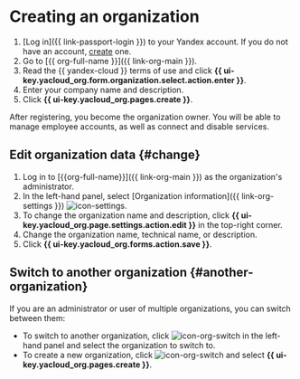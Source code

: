 # Creating an organization

1. [Log in]({{ link-passport-login }}) to your Yandex account. If you do not have an account, [create](https://yandex.ru/support/passport/authorization/registration.html) one.
1. Go to [{{ org-full-name }}]({{ link-org-main }}).
1. Read the {{ yandex-cloud }} terms of use and click **{{ ui-key.yacloud_org.form.organization.select.action.enter }}**.
1. Enter your company name and description.
1. Click **{{ ui-key.yacloud_org.pages.create }}**.

After registering, you become the organization owner. You will be able to manage employee accounts, as well as connect and disable services.

## Edit organization data {#change}

1. Log in to [{{org-full-name}}]({{ link-org-main }}) as the organization's administrator.
1. In the left-hand panel, select [Organization information]({{ link-org-settings }}) ![icon-settings](../../_assets/console-icons/circle-info.svg).
1. To change the organization name and description, click **{{ ui-key.yacloud_org.page.settings.action.edit }}** in the top-right corner.
1. Change the organization name, technical name, or description.
1. Click **{{ ui-key.yacloud_org.forms.action.save }}**.

## Switch to another organization {#another-organization}

If you are an administrator or user of multiple organizations, you can switch between them:

* To switch to another organization, click ![icon-org-switch](../../_assets/organization/icon-org-switch.png) in the left-hand panel and select the organization to switch to.
* To create a new organization, click ![icon-org-switch](../../_assets/organization/icon-org-switch.png) and select **{{ ui-key.yacloud_org.pages.create }}**.